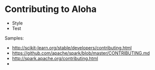 # Contributing to Aloha

- Style
- Test

Samples:
- http://scikit-learn.org/stable/developers/contributing.html
- https://github.com/apache/spark/blob/master/CONTRIBUTING.md
- http://spark.apache.org/contributing.html
- 

